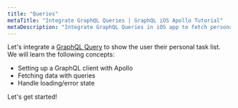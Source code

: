 ```yaml
---
title: "Queries"
metaTitle: "Integrate GraphQL Queries | GraphQL iOS Apollo Tutorial"
metaDescription: "Integrate GraphQL Queries in iOS app to fetch personal todo data and handle loading or error state."
---
```


Let's integrate a [GraphQL Query](https://hasura.io/learn/graphql/intro-graphql/graphql-queries/) to show the user their personal task list.
We will learn the following concepts:

- Setting up a GraphQL client with Apollo
- Fetching data with queries
- Handle loading/error state

Let's get started!
